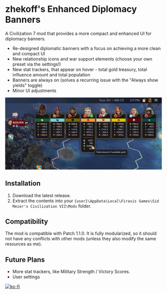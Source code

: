 # zhekoff's Enhanced Diplomacy Banners

A Civilization 7 mod that provides a more compact and enhanced UI for diplomacy banners.

* Re-designed diplomatic banners with a focus on achieving a more clean and compact UI
* New relationship icons and war support elements (choose your own preset via the settings!)
* New stat trackers, that appear on hover - total gold treasury, total influence amount and total population
* Banners are always on (solves a recurring issue with the "Always show yields" toggle)
* Minor UI adjustments

![Enhanced Diplomacy Banners](img/enhanced_diplo_banners.png)

## Installation

1. Download the latest release.
2. Extract the contents into your `{user}\AppData\Local\Firaxis Games\Sid Meier's Civilization VII\Mods` folder.

## Compatibility

The mod is compatible with Patch 1.1.0. It is fully modularized, so it should not have any conflicts with other mods (unless they also modify the same resources as me).

## Future Plans

* More stat trackers, like Military Strength / Victory Scores.
* User settings

[![ko-fi](https://ko-fi.com/img/githubbutton_sm.svg)](https://ko-fi.com/O5O41BNUB1)
